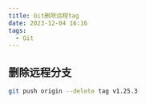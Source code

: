 ```yaml
---
title: Git删除远程tag
date: 2023-12-04 16:16
tags:
  - Git
---
```


## 删除远程分支

```bash
git push origin --delete tag v1.25.3

```



